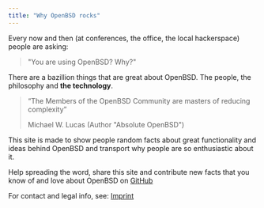 ```yaml
---
title: "Why OpenBSD rocks"
---
```


Every now and then (at conferences, the office, the local hackerspace) people
are asking:

> "You are using OpenBSD? Why?"

There are a bazillion things that are great about OpenBSD. The people, the
philosophy and **the technology**.

> “The Members of the OpenBSD Community are masters of reducing complexity”
>
> Michael W. Lucas (Author "Absolute OpenBSD")

This site is made to show people random facts about great functionality and
ideas behind OpenBSD and transport why people are so enthusiastic about it.

Help spreading the word, share this site and contribute new facts that you
know of and love about OpenBSD on
[GitHub](https://github.com/noqqe/why-openbsd.rocks)

For contact and legal info, see: [Imprint](/imprint)
